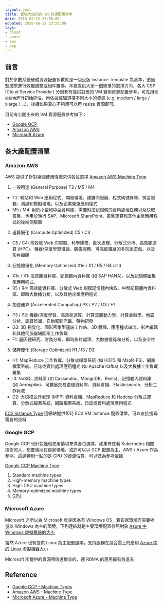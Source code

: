 ```yaml
---
layout: post
title: 雲端大廠們的 VM 資源配置參考
date: 2018-08-15 23:55:09
udpated: 2018-08-15 23:55:09
tags:
- cloud
- azure
- aws
- gcp
---
```



## 前言
對於多數系統硬體資源配置多數就是一個公版 Instance Template 為基準，透過監控來進行效能調整或組件置換。本篇提供大家一個簡單的選擇方向，各大 CSP (Cloud Service Provider) 分別都有提供對應的 VM 實例資源配置參考，可先用`使用情境`進行初始評估，再依據經驗選擇不同大小的資源 (e.g. medium / large / xlarge / ...)，後續如果真心不夠用可以再 resize 資源即可。

<!--more-->

目前有公開出來的 VM 資源配置參考如下：
- [Google GCP][1]
- [Amazon AWS][2]
- [Microsoft Azure][3]

## 各大廠配置清單
### Amazon AWS

AWS 提供了針對幾個使用情境來供各位選擇 [Amazon AWS Machine Type][2]

1. 一般用途 (General Purpose) T2 / M5 / M4
  - T2: 網站和 Web 應用程式、開發環境、建置伺服器、程式碼儲存庫、微型服務、測試和模擬環境，以及企業營運應用程式
  - M5 / M4: 用於小型和中型資料庫、需要附加記憶體的資料處理任務以及快取叢集，也用於執行 SAP、Microsoft SharePoint、叢集運算和其他企業應用程式的後端伺服器
2. 運算優化 (Compute Optimized) C5 / C4
  - C5 / C4: 高效能 Web 伺服器、科學建模、批次處理、分散式分析、高效能運算 (HPC)、機器/深度學習推論、廣告服務、可高度擴展的多玩家遊戲，以及影片編碼
3. 記憶體優化 (Memory Optimized) X1e / X1 / R5 / R4 /z1d
  - X1e / X1: 高效能資料庫、記憶體內資料庫 (如 SAP HANA)，以及記憶體密集型應用程式。
  - R5 / R4: 高效能資料庫、分散式 Web 規模記憶體內快取、中型記憶體內資料庫、即時大數據分析，以及其他企業應用程式
4. 加速運算 (Accelerated Computing) P3 / P2 / G3 / F1
  - P3 / P2: 機器/深度學習、高效能運算、計算流體動力學、計算金融學、地震分析、語音辨識、自動駕駛汽車、藥物研發
  - G3: 3D 視覺化、圖形密集型遠端工作站、3D 轉譯、應用程式串流、影片編碼和其他伺服器端圖形工作負載
  - F1: 基因體研究、財務分析、即時影片處理、大數據搜尋和分析，以及安全性
5. 儲存優化 (Storage Optimized) H1 / I3 / D2
  - H1: MapReduce 工作負載、分散式檔案系統 (如 HDFS 和 MapR-FS)、網路檔案系統、日誌或資料處理應用程式 (如 Apache Kafka) 以及大數據工作負載叢集
  - I3: NoSQL 資料庫 (如 Cassandra、MongoDB、Redis)、記憶體內資料庫 (如 Aerospike)、可擴展交易處理資料庫、資料倉儲、Elasticsearch、分析工作負載
  - D2: 大規模並行處理 (MPP) 資料倉儲、MapReduce 和 Hadoop 分散式運算、分散式檔案系統、網路檔案系統、日誌或資料處理應用程式

[EC2 Instance Type](https://www.ec2instances.info/) 這網站提供即時 EC2 VM Instance 配置清單，可以直接搜尋需要的資料

### Google GCP

Google GCP 也針對幾個使用情境來供各位選擇，如果有在看 Kubernetes 相關技術的人，想要落地在自家環境，或許可以以 GCP 配置為主，AWS / Azure 作為參照，這邊特別一點的是 GPU 的資源估算，可以做為參考依據

[Google GCP Machine Type][1]

1. Standard machine types
2. High-memory machine types
3. High-CPU machine types
4. Memory-optimized machine types
5. [GPU][4]

### Microsoft Azure
Microsoft 之所以為 Microsoft 就是因為有 Windows OS，若自家環境有需要考量以 Windows 為主的環境，下列連結就是主要環境配置參照對象
[Azure 中 Windows 虛擬機器的大小][3]

當然 Azure 也有提供 Linux 為主配置選項，支持服務在混合雲上的應用
[Azure 中的 Linux 虛擬機器大小][5]

Microsoft 所提供的資源預估還蠻全的，連 RDMA 的應用都有放進去

## Reference
- [Google GCP - Machine Types][1]
- [Amazon AWS - Machine Type][2]
- [Microsoft Azure - Machine Type][3]

[1]: https://cloud.google.com/compute/docs/machine-types
[2]: https://aws.amazon.com/tw/ec2/instance-types/
[3]: https://docs.microsoft.com/en-us/azure/virtual-machines/windows/sizes
[4]: https://cloud.google.com/compute/docs/gpus/
[5]: https://docs.microsoft.com/zh-tw/azure/virtual-machines/linux/sizes